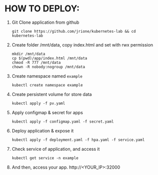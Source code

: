 # HOW TO DEPLOY:

1. Git Clone application from github

   ```
   git clone https://github.com/jrione/kubernetes-lab && cd kubernetes-lab
   ```
2. Create folder /mnt/data, copy index.html and set with rwx permission

   ```
   mkdir /mnt/data
   cp $(pwd)/app/index.html /mnt/data
   chmod -R 777 /mnt/data
   chown -R nobody:nogroup /mnt/data
   ```
3. Create namespace named `example`

   ```
   kubectl create namespace example
   ```
4. Create persistent volume for store data

   ```
   kubectl apply -f pv.yaml
   ```
5. Apply configmap & secret for apps

   ```
   kubectl apply -f configmap.yaml -f secret.yaml
   ```
6. Deploy application & expose it

   ```
   kubectl apply -f deployment.yaml -f hpa.yaml -f service.yaml
   ```
7. Check service of application, and access it

   ```
   kubectl get service -n example
   ```
8. And then, access your app. http://<YOUR_IP>:32000
